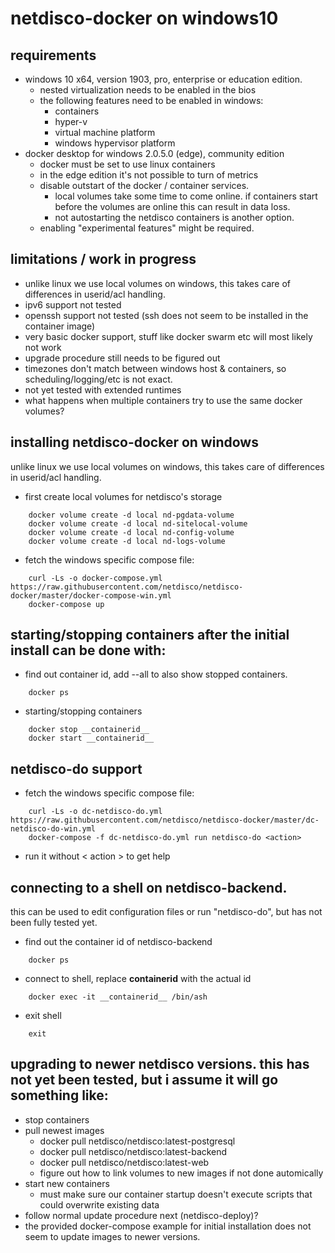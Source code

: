 # netdisco-docker on windows10

## requirements

* windows 10 x64, version 1903, pro, enterprise or education edition.
  * nested virtualization needs to be enabled in the bios
  * the following features need to be enabled in windows:
    * containers
    * hyper-v
    * virtual machine platform
    * windows hypervisor platform 
* docker desktop for windows 2.0.5.0 (edge), community edition
  * docker must be set to use linux containers
  * in the edge edition it's not possible to turn of metrics
  * disable outstart of the docker / container services.
    * local volumes take some time to come online. if containers start before the volumes are online this can result in data loss.
    * not autostarting the netdisco containers is another option.
  * enabling "experimental features" might be required.

## limitations / work in progress

* unlike linux we use local volumes on windows, this takes care of differences in userid/acl handling.
* ipv6 support not tested
* openssh support not tested (ssh does not seem to be installed in the container image)
* very basic docker support, stuff like docker swarm etc will most likely not work
* upgrade procedure still needs to be figured out
* timezones don't match between windows host & containers, so scheduling/logging/etc is not exact.
* not yet tested with extended runtimes
* what happens when multiple containers try to use the same docker volumes?

## installing netdisco-docker on windows

unlike linux we use local volumes on windows, this takes care of differences in
userid/acl handling.

* first create local volumes for netdisco's storage
```shell script
    docker volume create -d local nd-pgdata-volume
    docker volume create -d local nd-sitelocal-volume
    docker volume create -d local nd-config-volume
    docker volume create -d local nd-logs-volume
```
* fetch the windows specific compose file:
```shell script
    curl -Ls -o docker-compose.yml https://raw.githubusercontent.com/netdisco/netdisco-docker/master/docker-compose-win.yml
    docker-compose up
```

## starting/stopping containers after the initial install can be done with:

* find out container id, add --all to also show stopped containers.
```shell script
    docker ps
```
* starting/stopping containers
```shell script
    docker stop __containerid__
    docker start __containerid__
```

## netdisco-do support

* fetch the windows specific compose file:
```shell script
    curl -Ls -o dc-netdisco-do.yml https://raw.githubusercontent.com/netdisco/netdisco-docker/master/dc-netdisco-do-win.yml
    docker-compose -f dc-netdisco-do.yml run netdisco-do <action>
```
* run it without < action > to get help

## connecting to a shell on netdisco-backend.

this can be used to edit configuration files or run "netdisco-do", but has not been fully tested yet. 

* find out the container id of netdisco-backend
```shell script
    docker ps
```
* connect to shell, replace __containerid__  with the actual id
```shell script
    docker exec -it __containerid__ /bin/ash
```
* exit shell
```shell script
    exit
```

## upgrading to newer netdisco versions. this has not yet been tested, but i assume it will go something like:

* stop containers
* pull newest images
  * docker pull netdisco/netdisco:latest-postgresql
  * docker pull netdisco/netdisco:latest-backend
  * docker pull netdisco/netdisco:latest-web
  * figure out how to link volumes to new images if not done automically
* start new containers
  * must make sure our container startup doesn't execute scripts that could overwrite existing data
* follow normal update procedure next (netdisco-deploy)?
* the provided docker-compose example for initial installation does not seem to update images to newer versions.
